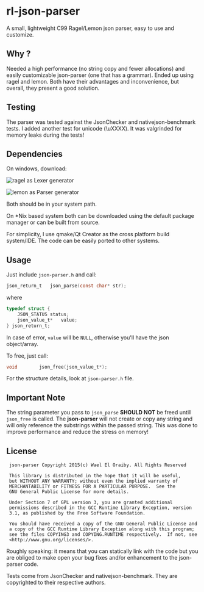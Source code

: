 # rl-json-parser

A small, lightweight C99 Ragel/Lemon json parser, easy to use and customize.

Why ?
-----
Needed a high performance (no string copy and fewer allocations) and easily customizable json-parser (one that has a grammar). Ended up using ragel and lemon. Both have their advantages and inconvenience, but overall, they present a good solution.

Testing
-------
The parser was tested against the JsonChecker and nativejson-benchmark tests. I added another test for unicode (\uXXXX). It was valgrinded for memory leaks during the tests!

Dependencies
------------
On windows, download:

![ragel](https://github.com/eloraiby/ragel-windows) as Lexer generator

![lemon](https://github.com/eloraiby/lemon-windows) as Parser generator

Both should be in your system path.


On *Nix based system both can be downloaded using the default package manager or can be built from source.

For simplicity, I use qmake/Qt Creator as the cross platform build system/IDE. The code can be easily ported to other systems.


Usage
-----
Just include ```json-parser.h``` and call:

```C
json_return_t	json_parse(const char* str);
```
where
```C
typedef struct {
	JSON_STATUS	status;
	json_value_t*	value;
} json_return_t;
```

In case of error, ```value``` will be ```NULL```, otherwise you'll have the json object/array.

To free, just call:
```C
void		json_free(json_value_t*);
```

For the structure details, look at ```json-parser.h``` file.

Important Note
--------------
The string parameter you pass to ```json_parse``` **SHOULD NOT** be freed untill ```json_free``` is called. The **json-parser** will not create or copy any string and will only reference the substrings within the passed string. This was done to improve performance and reduce the stress on memory!

License
-------
```
 json-parser Copyright 2015(c) Wael El Oraiby. All Rights Reserved

 This library is distributed in the hope that it will be useful,
 but WITHOUT ANY WARRANTY; without even the implied warranty of
 MERCHANTABILITY or FITNESS FOR A PARTICULAR PURPOSE.  See the
 GNU General Public License for more details.

 Under Section 7 of GPL version 3, you are granted additional
 permissions described in the GCC Runtime Library Exception, version
 3.1, as published by the Free Software Foundation.

 You should have received a copy of the GNU General Public License and
 a copy of the GCC Runtime Library Exception along with this program;
 see the files COPYING3 and COPYING.RUNTIME respectively.  If not, see
 <http://www.gnu.org/licenses/>.
```

Roughly speaking: it means that you can statically link with the code but you are obliged to make open your bug fixes and/or enhancement to the json-parser code.

Tests come from JsonChecker and nativejson-benchmark. They are copyrighted to their respective authors.

